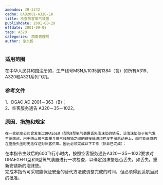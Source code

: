 ```yaml
---
amendno: 39-3342  
cadno: CAD2001-A320-18  
title: 检查旅客氧气装置  
publishdate: 2001-08-29  
effdate: 2001-09-08  
tags: A320  
categories: 西南管理局  
author: 徐东毅  
---
```

  
### 适用范围  
在中华人民共和国注册的，生产线号MSN从1035到1384（含）的所有A319、A320和A321系列飞机。  
  
<!--more-->  
### 参考文件  
1、DGAC AD 2001－363（B）；  
 2、空客服务通告 A320－35－1022。  
  
### 原因、措施和规定  
    在一家航空公司曾发生过DRAEGER Ⅰ型和Ⅱ型氧气装置丢失泡沫垫的情况，该泡沫垫位于氧气发生器端部，用于防止氧气面罩与氧气释放销之间的联接绳缠绕在发生器启动杆上，而可能造成的在座舱失压时无法保证对旅客供氧。因此必须完成以下工作（除非已完成）：  
在本指令生效后的600飞行小时内，按照空客服务通告A320－35－1022要求对DRAEGER Ⅰ型和Ⅱ型氧气装置进行一次检查，以确定泡沫垫是否丢失。如丢失，重新安装新的泡沫垫。  
完成本指令可采取能保证安全的替代方法或调整完成的时间，但必须得到适航当局的批准。  
